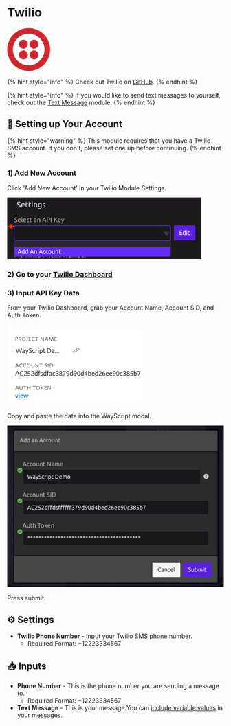 # Twilio

![Send text messages.](../../.gitbook/assets/twilio.png)

{% hint style="info" %}
Check out Twilio on [GitHub](https://github.com/twilio/twilio-python).
{% endhint %}

{% hint style="info" %}
If you would like to send text messages to yourself, check out the [Text Message](text-message.md) module.
{% endhint %}

## 🔗 Setting up Your Account

{% hint style="warning" %}
This module requires that you have a Twilio SMS account. If you don't, please set one up before continuing. 
{% endhint %}

### 1\) Add New Account

Click 'Add New Account' in your Twilio Module Settings.

![Twilio Settings](../../.gitbook/assets/screenshot-2019-07-16-15.36.43.png)

### 2\) Go to your [Twilio Dashboard](https://www.twilio.com/console)

### 3\) Input API Key Data

From your Twilio Dashboard, grab your Account Name, Account SID, and Auth Token. 

![On Twilio Dashboard](../../.gitbook/assets/screenshot-2019-07-16-15.42.17.png)

Copy and paste the data into the WayScript modal.

![](../../.gitbook/assets/screenshot-2019-07-16-15.44.57.png)

Press submit.

## ⚙ Settings

* **Twilio Phone Number** - Input your Twilio SMS phone number. 
  * Required Format: +12223334567

## 📥 Inputs

* **Phone Number** - This is the phone number you are sending a message to.
  * Required Format: +12223334567
* **Text Message** - This is your message.You can [include variable values](../../getting_started/modules.md#option-two-hardcode-a-value) in your messages.

